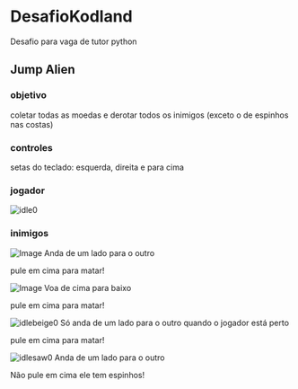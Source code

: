 # DesafioKodland
Desafio para vaga de tutor python
## Jump Alien
### objetivo
coletar todas as moedas e derotar todos os inimigos (exceto o de espinhos nas costas)
### controles
setas do teclado: esquerda, direita e para cima
### jogador
![idle0](https://github.com/user-attachments/assets/9a236877-0f09-4257-95f8-73b3d59d0929)

### inimigos
![Image](https://github.com/user-attachments/assets/de366941-0419-4ca0-9314-6a1fc68d1aea)
Anda de um lado para o outro


pule em cima para matar!

![Image](https://github.com/user-attachments/assets/fdc95547-debd-4fd1-8b4e-fd26b7791699)
Voa de cima para baixo

pule em cima para matar!

![idlebeige0](https://github.com/user-attachments/assets/e0145ac7-a987-4d1f-ab29-9a4a92741dab)
Só anda de um lado para o outro quando o jogador está perto

pule em cima para matar!

![idlesaw0](https://github.com/user-attachments/assets/e3795a9a-bcc6-4aa6-a567-f48fb92dd43c)
Anda de um lado para o outro

Não pule em cima ele tem espinhos!
